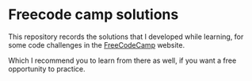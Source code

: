 # Freecode camp solutions
This repository records the solutions that I developed while learning, for some code challenges in the <a href="https://www.freecodecamp.org/">FreeCodeCamp</a> website. 

Which I recommend you to learn from there as well, if you want a free opportunity to practice.